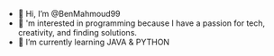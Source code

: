 - 👋 Hi, I’m @BenMahmoud99
- 👀 'm interested in programming because I have a passion for tech, creativity, and finding solutions.
- 🌱 I’m currently learning JAVA & PYTHON 


<!---
BenMahmoud99/BenMahmoud99 is a ✨ special ✨ repository because its `README.md` (this file) appears on your GitHub profile.
You can click the Preview link to take a look at your changes.
--->

